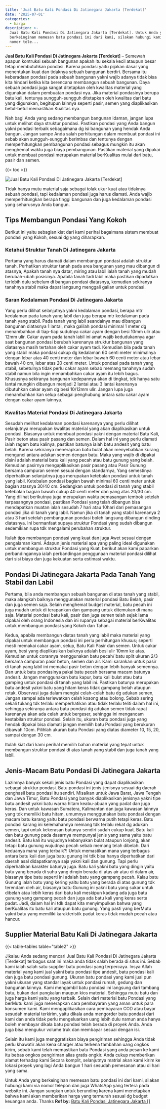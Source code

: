 ```yaml
---
title: 'Jual Batu Kali Pondasi Di Jatinegara Jakarta [Terdekat]'
date: '2025-07-01'
categories:
  - harga
description: >-
  Jual Batu Kali Pondasi Di Jatinegara Jakarta [Terdekat]. Untuk Anda yang
  berkeinginan memesan batu pondasi ini dari kami, silakan hubungi kami via
  nomor tele...
---
```


**Jual Batu Kali Pondasi Di Jatinegara Jakarta \[Terdekat\]** – Semewah apapun kontruksi sebuah bangunan apakah itu sekala kecil ataupun besar tetap membutuhkan pondasi. Karena pondasi yaitu pijakan dasar yang menentukan kuat dan tidaknya sebuah bangunan berdiri. Bersama itu keberadaan pondasi pada sebuah bangunan yakni wajib adanya tidak bisa kita hindari ketika kita berencana membangun sebuah bangunan. Daya sebuah pondasi juga sangat ditetapkan oleh kwalitas material yang digunakan dalam pembuatan pondasi nya. Jika material pondasinya berupa batu kali, tentunya sungguh-sungguh ditetapkan oleh kwalitas dari batu yang digunakan, begitupun lainnya seperti pasir, semen yang diaplikasikan betul-betul memastikan Kualitas nya.

Nah bagi Anda yang sedang membangun bangunan idaman, jangan lupa untuk melihat daya struktur pondasi. Pastikan pondasi yang Anda bangun yakni pondasi terbaik sebagaimana dg isi bangunan yang hendak Anda bangun. Jangan sampe Anda salah perhitungan dalam membuat pondasi ini sebab akan sungguh-sungguh berimbas dan tentunya dengan memperhitungkan pembangunan pondasi sebagus mungkin itu akan menghemat waktu juga biaya pembangunan. Pastikan material yang dipakai untuk membuat pondasi merupakan material berKualitas mulai dari batu, pasir dan semen.

{{< toc >}}

![Jual Batu Kali Pondasi Di Jatinegara Jakarta [Terdekat]](/images/jual-batu-kali-24.png)

Tidak hanya mutu material saja sebagai tolak ukur kuat atau tidaknya sebuah pondasi, tapi kedalaman pondasi juga harus diamati. Anda wajib memperhitungkan berapa tinggi bangunan dan juga kedalaman pondasi yang seharusnya Anda bangun.

## Tips Membangun Pondasi Yang Kokoh

Berikut ini yaitu sebagian kiat dari kami perihal bagaimana sistem membuat pondasi yang Kokoh, sesuai dg yang diharapkan.

### Ketahui Struktur Tanah Di Jatinegara Jakarta

Pertama yang harus diamati dalam membangun pondasi adalah struktur tanah. Perhatikan struktur tanah pada area bangunan yang mau dibangun di atasnya, Apakah tanah nya datar, miring atau labil ialah tanah yang mudah berubah-ubah posisinya. Apabila tanah tadi labil maka pastikan dipadatkan terlebih dulu sebelum di bangun pondasi diatasnya, kemudian sekiranya tanahnya stabil maka dapat langsung menggali galian untuk pondasi.

### Saran Kedalaman Pondasi Di Jatinegara Jakarta

Yang perlu dilihat selanjutnya yakni kedalaman pondasi, berapa mtr kedalaman pada tanah yang labil dan juga berapa mtr kedalaman pada tanah yang stabil. Pada tanah yang labil seandainya mau dibangun bangunan diatasnya 1 lantai, maka galilah pondasi minimal 1 meter dg menambahkan di tiap-tiap sudutnya cakar ayam dengan besi 10mm ulir atau 12mm ulir. Cakar ayam pada tanah labil ini amat wajib kedudukannya agar saat bangunan pondasi berubah karenanya struktur bangunan yang diatasnya masih tertahan oleh cakar ayam tadi. Kemudian bila pada tanah yang stabil maka pondasi cukup dg kedalaman 60 centi meter minimalnya dengan lebar atas 40 centi meter dan lebar bawah 60 centi meter atau lebar bawah 40 cm, lebar atas 20 centi meter. Untuk pondasi pada tanah yang stabil, sebetulnya tidak perlu cakar ayam sebab memang tanahnya sudah stabil namun bila ingin menambahkan cakar ayam itu lebih bagus. Khususnya sekiranya bangunan kedepannya akan di tingkat, tdk hanya satu lantai mungkin dibangun menjadi 2 lantai atau 3 lantai karenanya dibutuhkan cakar ayam dg besi 10/12mm ulir. Jangan lupa juga menambahkan kan selup sebagai penghubung antara satu cakar ayam dengan cakar ayam lainnya.

### Kwalitas Material Pondasi Di Jatinegara Jakarta

Sesudah melihat kedalaman pondasi karenanya yang perlu dilihat selanjutnya merupakan kwalitas material yang akan diaplikasikan untuk pondasi. Biasanya untuk membuat pondasi yakni dengan material Batu Kali, Pasir beton atau pasir pasang dan semen. Dalam hal ini yang perlu diamati ialah ragam batu kalinya, pastikan batunya ialah batu andesit yang batu belah. Karena sekiranya menerapkan batu bulat akan menyebabkan kurang mengunci antara adukan semen dengan batu. Maka yang wajib di dipakai disini adalah material batu kali yang pecah atau batu gunung yang belah. Kemudian pasirnya mengaplikasikan pasir pasang atau Pasir Gunung bersama campuran semen sesuai dengan standarnya, Yang semestinya diperhatikan selanjutnya juga merupakan ketebalan pondasi untuk tanah yang labil. Ketebalan pondasi bagian bawah minimal 60 centi meter untuk bagian atasnya 30/40 cm. Sedangkan untuk pondasi di tanah yang stabil ketebalan bagian bawah cukup 40 centi meter dan yang atas 20/30 cm. Yang dilihat berikutnya juga merupakan waktu pemasangan tembok setelah terpasangnya pondasi, pastikan Pondasi yang telah dibangun bisa mendapatkan muatan ialah sesudah 7 hari atau 10hari dari pemasangan pondasi jika di tanah yang labil. Namun jika di tanah yang stabil karenanya 2 atau 3 hari setelah pembangunan pondasi boleh langsung dibangun dinding diatasnya. Ini bermanfaat supaya struktur Pondasi yang sudah dibangun sedemikian rupa tdk mengalami perubahan struktur.

Itulah tips membangun pondasi yang kuat dan juga Awet sesuai dengan pengalaman kami. Adapun jenis material apa yang paling ideal digunakan untuk membangun struktur Pondasi yang Kuat, berikut akan kami paparkan perbandingannya ialah perbandingan penggunaan material pondasi dilihat dari sisi biaya dan juga kekuatan serta estimasi waktu.

## Pondasi Di Jatinegara Jakarta Pada Tanah Yang Stabil dan Labil

Pertama, bila anda membangun sebuah bangunan di atas tanah yang stabil, maka alangkah baiknya menggunakan material pondasi Batu Belah, pasir dan juga semen saja. Selain menghemat budget material, batu pecah ini juga mudah untuk di terapankan dan gampang untuk ditemukan di mana saja. Material pondasi batu kali, pasir dan juga semen telah sejak lama dipakai oleh orang Indonesia dan ini rupanya sebagai material berKwalitas untuk membangun pondasi yang Kokoh dan Tahan.

Kedua, apabila membangun diatas tanah yang labil maka material yang dipakai untuk membangun pondasi ini perlu perhitungan khusus; seperti mesti memakai cakar ayam, selup, Batu Kali Pasir dan semen. Untuk cakar ayam, besi yang diaplikasikan baiknya adalah besi ulir 10mm ke atas. Kemudian untuk corannya menggunakan batu pecah/ batu split ukuran 2/3 bersama campuran pasir beton, semen dan air. Kami sarankan untuk pasir di tanah yang labil ini memakai pasir beton dengan lebih banyak semennya. Dan untuk batu pondasinya pakai batu pecah bersama macam batunya andesit. Jangan menggunakan batu kapur, batu kali bulat atau batu gamping untuk pondasi di tanah yang labil ini. Pastikan batunya merupakan batu andesit yakni batu yang hitam keras tidak gampang belah ataupun retak. Observasi juga dalam mengisi celah-celah batu dg adukan semen, Jangan sampai ada terlewatkan celah kosong atau bolong. Sebab sering sekali tukang tdk terlalu memperhatikan atau tidak terlalu teliti dalam hal ini, sehingga sekiranya antara batu pondasi dg adukan semen tidak rapat karenanya akan ada celah untuk bergeser, sehingga ini mengancam kestabilan struktur pondasi. Selain itu, ukuran batu pondasi juga yang hendak dipakai bisa diamati jangan memilih batu Pondasi yang berukuran dibawah 10cm. Pilihlah ukuran batu Pondasi yang diatas diameter 10, 15, 20, sampai dengan 30 cm.

Itulah kiat dari kami perihal memilih bahan material yang tepat untuk membangun struktur pondasi di atas tanah yang stabil dan juga tanah yang labil.

## Jenis-Macam Batu Pondasi Di Jatinegara Jakarta

Lazimnya banyak sekali jenis batu Pondasi yang dapat diaplikasikan sebagai struktur pondasi. Batu pondasi ini jenis-jenisnya sesuai dg daerah penghasil batu pondasi itu sendiri. Misalkan untuk Jawa Barat, Jawa Tengah dan Jawa Timur, Batu Pondasi yang banyak diaplikasikan jenisnya yakni tipe batu andesit yakni batu warna hitam keabu-abuan yang padat dan juga keras. Dan untuk kawasan Sumatera, Kalimantan dan juga kawasan lainnya yang tdk memiliki batu hitam, umumnya menggunakan batu pondasi dengan macam batu karang yaitu batu pondasi berwarna putih tetapi keras. Batu pondasi karang ini kelemahannya memang tdk terlalu rekat dg adukan semen, tapi untuk kekerasan batunya sendiri sudah cukup kuat. Batu kali dan batu gunung pada dasarnya mempunyai jenis yang sama yaitu batu andesit. Batu kali itu wujudnya kebanyakan bulat ataupun lonjong, akan tetapi batu gunung wujudnya pecah sebab memang telah dibelah. Dari keduanya mana yang terbaik?! Untuk memastikan mana yang terbagus antara batu kali dan juga batu gunung ini tdk bisa hanya diperhatikan dari daerah asal didapatkannya saja yakni kali dan gunung. Tapi perlu diperhatikan karakter batunya juga. Batu kali yakni batu yang dingin yaitu batu yang berada di suhu yang dingin berada di atas air atau di dalam air, biasanya tipe batu seperti ini adalah batu yang gampang pecah. Kalau batu Gunung ialah batu yang kering yaitu batu yang berada di atas gunung tdk terendam oleh air, biasanya batu Gunung ini yakni batu yang sukar untuk dibelah atau lebih keras dari batu kali meskipun kadang ada juga batu gunung yang gampang pecah dan juga ada batu kali yang keras serta padat. Jadi, dalam hal ini tdk dapat kita menyimpulkan bahwa yang berKualitas itu batu kali ataupun batu gunung. Yang pasti yang berMutu yakni batu yang memiliki karakteristik padat keras tidak mudah pecah atau hancur.

## Supplier Material Batu Kali Di Jatinegara Jakarta

{{< table-tables table="table2" >}}

Jikalau Anda sedang mencari Jual Batu Kali Pondasi Di Jatinegara Jakarta \[Terdekat\] terbagus saat ini maka anda tidak salah berada di situs ini. Sebab kami ialah salah satu supplier batu pondasi yang terpercaya. Insya Allah material yang kami jual yakni batu pondasi tipe andesit, batu pondasi kali dan juga batu pondasi gunung. Ukuran batu pondasi yang kami jual pun yakni ukuran yang standar layak untuk pondasi rumah, gedung dan bangunan lainnya. Kami mengambil batu pondasi ini langsung dari tambang batu, bukan dari pangkalan maupun kios material. Sehingga mutu batu dan juga harga kami yaitu yang terbaik. Selain dari material batu Pondasi yang berMutu kami juga menerapkan cara pembayaran yang aman untuk para konsumen kami. Kami mengaplikasikan cara pembayaran COD atau bayar sesudah material terkirim, yaitu dikala anda mengorder batu pondasi dari kami dan anda tidak perlu mengeluarkan uang lebih dulu namun anda hanya boleh membayar dikala batu pondasi telah berada di proyek Anda. Anda juga bisa mengukur volume truk dan membayar sesuai dengan isi.

Selain itu kami juga menggratiskan biaya pengiriman sehingga Anda tidak perlu khawatir akan kena charger atau terkena tambahan uang ongkos kirim, sebab kami telah memastikan batu Pondasi yang anda pesan ke kami itu bebas ongkos pengiriman alias gratis ongkir. Anda cukup memberikan alamat terhadap kami Secara komplit, selanjutnya matrial akan kami kirim ke lokasi proyek yang lagi Anda bangun 1 hari sesudah pemesanan atau di hari yang sama.

Untuk Anda yang berkeinginan memesan batu pondasi ini dari kami, silakan hubungi kami via nomor telepon dan juga WhatsApp yang tertera pada website ini. Jangan sungkan untuk berunding karena kami menetapkan bahwa kami akan memberikan harga yang termurah sesuai dg budget keuangan anda. Thanks
**Ref by:** [Batu Kali Pondasi Jatinegara Jakarta []](https://id.wikipedia.org/wiki/Batu)
